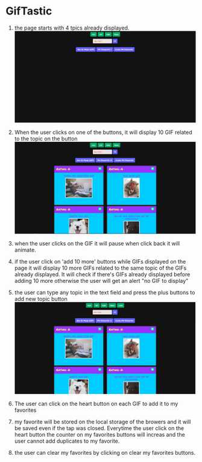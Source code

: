 # GifTastic

1. the page starts with 4 tpics already displayed.
   ![main](step1.jpg)

2. When the user clicks on one of the buttons, it will display 10 GIF related to the topic on the button
   ![topic](step2.jpg)

3. when the user clicks on the GIF it will pause when click back it will animate.
4. if the user click on 'add 10 more' buttons while GIFs displayed on the page it will display 10 more GIFs related to the same topic of the GIFs already displayed. It will check if there's GIFs already displayed before adding 10 more otherwise the user will get an alert "no GIF to display"

5. the user can type any topic in the text field and press the plus buttons to add new topic button
   ![new topic](step5.jpg)

6. The user can click on the heart button on each GIF to add it to my favorites
7. my favorite will be stored on the local storage of the browers and it will be saved even if the tap was closed. Everytime the user click on the heart button the counter on my favorites buttons will increas and the user cannot add duplicates to my favorite.

8. the user can clear my favorites by clicking on clear my favorites buttons.

